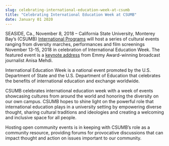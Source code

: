```yaml
---
slug: celebrating-international-education-week-at-csumb
title: "Celebrating International Education Week at CSUMB"
date: January 01 2020
---
```


 
<p>
  SEASIDE, Ca., November 8, 2018 – California State University, Monterey Bay’s
  (CSUMB)
  <a href="https://csumb.edu/international">International Programs</a> will host
  a series of cultural events ranging from diversity marches, performances and
  film screenings November 13-15, 2018 in celebration of International Education
  Week. The featured event is a
  <a
    href="https://csumb.edu/international/events/keynote-address-anisa-mehdi-international-education-week-international-education-week"
    >keynote address</a
  >
  from Emmy Award-winning broadcast journalist Anisa Mehdi.
</p>
<p>
  International Education Week is a national event promoted by the U.S.
  Department of State and the U.S. Department of Education that celebrates the
  benefits of international education and exchange worldwide.
</p>
<p>
  CSUMB celebrates international education week with a week of events showcasing
  cultures from around the world and honoring the diversity on our own campus.
  CSUMB hopes to shine light on the powerful role that international education
  plays in a university setting by empowering diverse thought, sharing cultural
  traditions and ideologies and creating a welcoming and inclusive space for all
  people.
</p>
<p>
  Hosting open community events is in keeping with CSUMB’s role as a community
  resource, providing forums for provocative discussions that can impact thought
  and action on issues important to our community.
</p>
 
